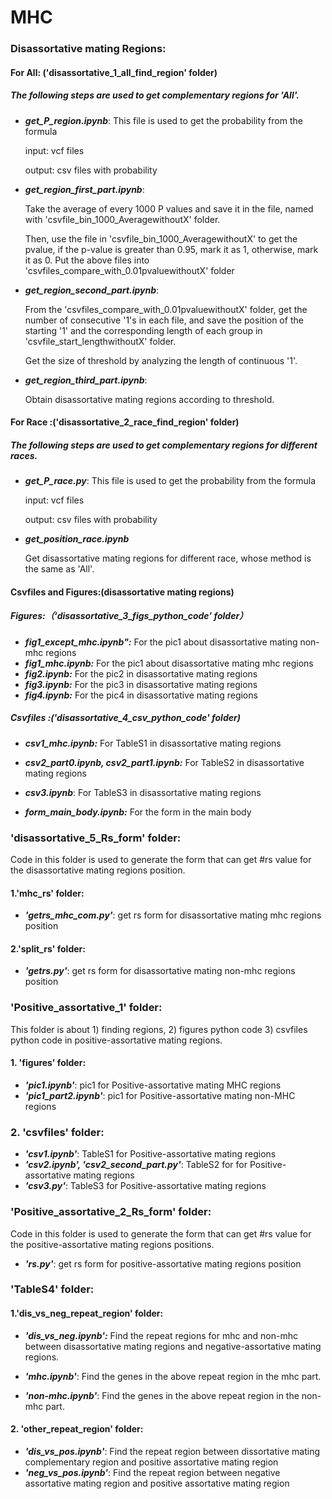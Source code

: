 #   					MHC

### Disassortative mating Regions:

#### For All: ('disassortative_1_all_find_region' folder)

##### The following steps are used to get complementary regions for 'All'.

- ***get_P_region.ipynb***: This file is used to get the probability from the formula

  input: vcf files 

  output: csv files with probability

- ***get_region_first_part.ipynb***: 

  Take the average of every 1000 P values and save it in the file, named with 'csvfile_bin_1000_AveragewithoutX' folder.   

  Then, use the file in 'csvfile_bin_1000_AveragewithoutX' to get the pvalue, if the p-value is greater than 0.95, mark it as 1, otherwise, mark it as 0. Put the above files into 'csvfiles_compare_with_0.01pvaluewithoutX' folder

- ***get_region_second_part.ipynb***:

  From the 'csvfiles_compare_with_0.01pvaluewithoutX' folder, get the number of consecutive '1's in each file, and save the position of the starting '1' and the corresponding length of each group in 'csvfile_start_lengthwithoutX' folder. 

  Get the size of threshold by analyzing the length of continuous '1'.

- ***get_region_third_part.ipynb***:

  Obtain disassortative mating regions according to threshold.

#### For Race :('disassortative_2_race_find_region' folder)

##### The following steps are used to get complementary regions for different races.

- ***get_P_race.py***: This file is used to get the probability from the formula

  input: vcf files

  output: csv files with probability

- ***get_position_race.ipynb***

  Get disassortative mating regions for different race, whose method is the same as 'All'.

#### Csvfiles and Figures:(disassortative mating regions)

##### Figures:（‘disassortative_3_figs_python_code’ folder）

- ***fig1_except_mhc.ipynb":*** For the pic1 about disassortative mating non-mhc regions
- ***fig1_mhc.ipynb:*** For the pic1 about disassortative mating mhc regions
- ***fig2.ipynb:*** For the pic2 in disassortative mating regions
- ***fig3.ipynb:*** For the pic3 in disassortative mating regions
- ***fig4.ipynb:*** For the pic4 in disassortative mating regions

##### Csvfiles :('disassortative_4_csv_python_code' folder)

- ***csv1_mhc.ipynb:***  For TableS1 in disassortative mating regions
- ***csv2_part0.ipynb, csv2_part1.ipynb:*** For TableS2 in disassortative mating regions
- ***csv3.ipynb***: For TableS3 in disassortative mating regions

- ***form_main_body.ipynb:*** For the form in the main body



### 'disassortative_5_Rs_form' folder:

Code in this folder is used to generate the form that can get #rs value for the disassortative mating regions position.

#### 1.'mhc_rs' folder:

- ***'getrs_mhc_com.py'***: get rs form for disassortative mating mhc regions position

#### 2.'split_rs' folder:

- ***'getrs.py'***: get rs form for disassortative mating non-mhc regions position 

  


### 'Positive_assortative_1' folder:

This folder is about 1) finding regions, 2) figures python code 3) csvfiles python code in positive-assortative mating regions.

#### 1. 'figures' folder:

- ***'pic1.ipynb'***: pic1 for Positive-assortative mating MHC regions
- ***'pic1_part2.ipynb'***: pic1 for Positive-assortative mating non-MHC regions

### 2. 'csvfiles' folder:

- ***'csv1.ipynb'***: TableS1 for Positive-assortative mating regions
- ***'csv2.ipynb', 'csv2_second_part.py'***: TableS2 for for Positive-assortative mating regions
- ***'csv3.py'***: TableS3 for Positive-assortative mating regions



### 'Positive_assortative_2_Rs_form' folder:

Code in this folder is used to generate the form that can get #rs value for the positive-assortative mating regions positions.

- ***'rs.py'***: get rs form for positive-assortative mating regions position 

### 'TableS4' folder:

#### 1.'dis_vs_neg_repeat_region' folder: 

- ***'dis_vs_neg.ipynb':*** Find the repeat regions for mhc and non-mhc between disassortative mating regions and negative-assortative mating regions.

- ***'mhc.ipynb'***: Find the genes in the above repeat region in the mhc part.
- ***'non-mhc.ipynb'***: Find the genes in the above repeat region in the non-mhc part.

#### 2. 'other_repeat_region' folder:

- ***'dis_vs_pos.ipynb'***:  Find the repeat region between dissortative mating complementary region and positive assortative mating region
- ***'neg_vs_pos.ipynb'***: Find the repeat region between negative assortative mating region and positive assortative mating region



 















